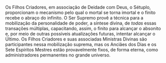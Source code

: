 ﻿Os Filhos Criadores, em associação de Deidade com Deus, o Sétuplo, proporcionam o mecanismo pelo qual o mortal se torna imortal e o finito recebe o abraço do infinito. O Ser Supremo provê a técnica para a mobilização da personalidade de poder, a síntese divina, de <I>todas</I> essas transações múltiplas, capacitando, assim, o finito para alcançar o absonito e, por meio de outras possíveis atualizações futuras, intentar alcançar o Último. Os Filhos Criadores e suas associadas Ministras Divinas são participantes nessa mobilização suprema, mas os Anciães dos Dias e os Sete Espíritos Mestres estão provavelmente fixos, de forma eterna, como administradores permanentes no grande universo.